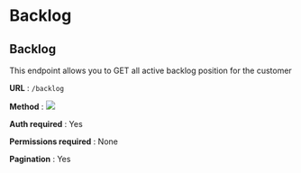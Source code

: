 # Backlog

## Backlog

This endpoint allows you to GET all active backlog position for the customer 

**URL** : `/backlog`

**Method** : <img src="https://img.shields.io/badge/GET%20-%23323330.svg?&style=flat&color=green"/>

**Auth required** : Yes

**Permissions required** : None

**Pagination** : Yes
